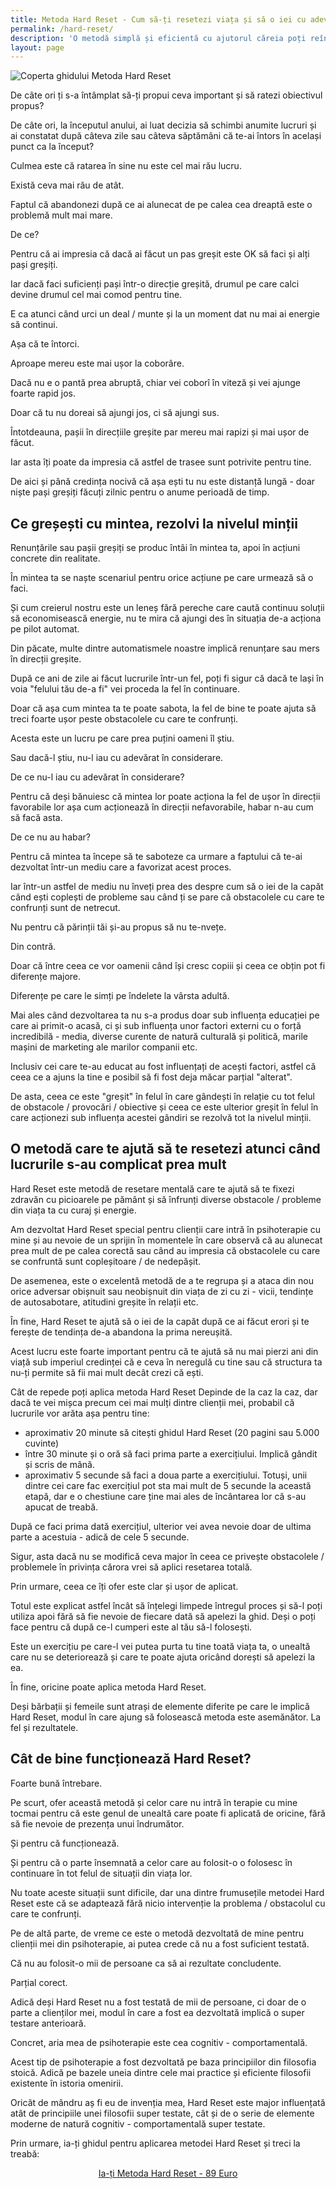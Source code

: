 ```yaml
---
title: Metoda Hard Reset - Cum să-ți resetezi viața și să o iei cu adevărat de la capăt
permalink: /hard-reset/
description: 'O metodă simplă și eficientă cu ajutorul căreia poți reîncepe de la zero atunci când te-ai săturat de problemele cu care te confrunți.'
layout: page
---
```


![Coperta ghidului Metoda Hard Reset](/assets/images/gallery/hard-reset.jpg)

De câte ori ți s-a întâmplat să-ți propui ceva important și să ratezi obiectivul propus?

De câte ori, la începutul anului, ai luat decizia să schimbi anumite lucruri și ai constatat după câteva zile sau câteva săptămâni că te-ai întors în același punct ca la început?

Culmea este că ratarea în sine nu este cel mai rău lucru.

Există ceva mai rău de atât.

Faptul că abandonezi după ce ai alunecat de pe calea cea dreaptă este o problemă mult mai mare.

De ce?

Pentru că ai impresia că dacă ai făcut un pas greșit este OK să faci și alți pași greșiți.

Iar dacă faci suficienți pași într-o direcție greșită, drumul pe care calci devine drumul cel mai comod pentru tine.

E ca atunci când urci un deal / munte și la un moment dat nu mai ai energie să continui.

Așa că te întorci.

Aproape mereu este mai ușor la coborâre.

Dacă nu e o pantă prea abruptă, chiar vei coborî în viteză și vei ajunge foarte rapid jos.

Doar că tu nu doreai să ajungi jos, ci să ajungi sus.

Întotdeauna, pașii în direcțiile greșite par mereu mai rapizi și mai ușor de făcut.

Iar asta îți poate da impresia că astfel de trasee sunt potrivite pentru tine.

De aici și până credința nocivă că așa ești tu nu este distanță lungă - doar niște pași greșiți făcuți zilnic pentru o anume perioadă de timp.

## Ce greșești cu mintea, rezolvi la nivelul minții

Renunțările sau pașii greșiți se produc întâi în mintea ta, apoi în acțiuni concrete din realitate.

În mintea ta se naște scenariul pentru orice acțiune pe care urmează să o faci.

Și cum creierul nostru este un leneș fără pereche care caută continuu soluții să economisească energie, nu te mira că ajungi des în situația de-a acționa pe pilot automat.

Din păcate, multe dintre automatismele noastre implică renunțare sau mers în direcții greșite.

După ce ani de zile ai făcut lucrurile într-un fel, poți fi sigur că dacă te lași în voia "felului tău de-a fi" vei proceda la fel în continuare.

Doar că așa cum mintea ta te poate sabota, la fel de bine te poate ajuta să treci foarte ușor peste obstacolele cu care te confrunți.

Acesta este un lucru pe care prea puțini oameni îl știu.

Sau dacă-l știu, nu-l iau cu adevărat în considerare.

De ce nu-l iau cu adevărat în considerare?

Pentru că deși bănuiesc că mintea lor poate acționa la fel de ușor în direcții favorabile lor așa cum acționează în direcții nefavorabile, habar n-au cum să facă asta.

De ce nu au habar?

Pentru că mintea ta începe să te saboteze ca urmare a faptului că te-ai dezvoltat într-un mediu care a favorizat acest proces.

Iar într-un astfel de mediu nu înveți prea des despre cum să o iei de la capăt când ești coplești de probleme sau când ți se pare că obstacolele cu care te confrunți sunt de netrecut.

Nu pentru că părinții tăi și-au propus să nu te-nvețe.

Din contră.

Doar că între ceea ce vor oamenii când își cresc copiii și ceea ce obțin pot fi diferențe majore.

Diferențe pe care le simți pe îndelete la vârsta adultă.

Mai ales când dezvoltarea ta nu s-a produs doar sub influența educației pe care ai primit-o acasă, ci și sub influența unor factori externi cu o forță incredibilă - media, diverse curente de natură culturală și politică, marile mașini de marketing ale marilor companii etc.

Inclusiv cei care te-au educat au fost influențați de acești factori, astfel că ceea ce a ajuns la tine e posibil să fi fost deja măcar parțial "alterat".

De asta, ceea ce este "greșit" în felul în care gândești în relație cu tot felul de obstacole / provocări / obiective și ceea ce este ulterior greșit în felul în care acționezi sub influența acestei gândiri se rezolvă tot la nivelul minții.

## O metodă care te ajută să te resetezi atunci când lucrurile s-au complicat prea mult

Hard Reset este metodă de resetare mentală care te ajută să te fixezi zdravăn cu picioarele pe pământ și să înfrunți diverse obstacole / probleme din viața ta cu curaj și energie.

Am dezvoltat Hard Reset special pentru clienții care intră în psihoterapie cu mine și au nevoie de un sprijin în momentele în care observă că au alunecat prea mult de pe calea corectă sau când au impresia că obstacolele cu care se confruntă sunt copleșitoare / de nedepășit.

De asemenea, este o excelentă metodă de a te regrupa și a ataca din nou orice adversar obișnuit sau neobișnuit din viața de zi cu zi - vicii, tendințe de autosabotare, atitudini greșite în relații etc.

În fine, Hard Reset te ajută să o iei de la capăt după ce ai făcut erori și te ferește de tendința de-a abandona la prima nereușită.

Acest lucru este foarte important pentru că te ajută să nu mai pierzi ani din viață sub imperiul credinței că e ceva în neregulă cu tine sau că structura ta nu-ți permite să fii mai mult decât crezi că ești.

Cât de repede poți aplica metoda Hard Reset
Depinde de la caz la caz, dar dacă te vei mișca precum cei mai mulți dintre clienții mei, probabil că lucrurile vor arăta așa pentru tine:

- aproximativ 20 minute să citești ghidul Hard Reset (20 pagini sau 5.000 cuvinte)
- între 30 minute și o oră să faci prima parte a exercițiului. Implică gândit și scris de mână.
- aproximativ 5 secunde să faci a doua parte a exercițiului. Totuși, unii dintre cei care fac exercițiul pot sta mai mult de 5 secunde la această etapă, dar e o chestiune care ține mai ales de încântarea lor că s-au apucat de treabă.

După ce faci prima dată exercițiul, ulterior vei avea nevoie doar de ultima parte a acestuia - adică de cele 5 secunde.

Sigur, asta dacă nu se modifică ceva major în ceea ce privește obstacolele / problemele în privința cărora vrei să aplici resetarea totală.

Prin urmare, ceea ce îți ofer este clar și ușor de aplicat.

Totul este explicat astfel încât să înțelegi limpede întregul proces și să-l poți utiliza apoi fără să fie nevoie de fiecare dată să apelezi la ghid. Deși o poți face pentru că după ce-l cumperi este al tău să-l folosești.

Este un exercițiu pe care-l vei putea purta tu tine toată viața ta, o unealtă care nu se deteriorează și care te poate ajuta oricând dorești să apelezi la ea.

În fine, oricine poate aplica metoda Hard Reset.

Deși bărbații și femeile sunt atrași de elemente diferite pe care le implică Hard Reset, modul în care ajung să folosească metoda este asemănător. La fel și rezultatele.

## Cât de bine funcționează Hard Reset?

Foarte bună întrebare.

Pe scurt, ofer această metodă și celor care nu intră în terapie cu mine tocmai pentru că este genul de unealtă care poate fi aplicată de oricine, fără să fie nevoie de prezența unui îndrumător.

Și pentru că funcționează.

Și pentru că o parte însemnată a celor care au folosit-o o folosesc în continuare în tot felul de situații din viața lor.

Nu toate aceste situații sunt dificile, dar una dintre frumusețile metodei Hard Reset este că se adaptează fără nicio intervenție la problema / obstacolul cu care te confrunți.

Pe de altă parte, de vreme ce este o metodă dezvoltată de mine pentru clienții mei din psihoterapie, ai putea crede că nu a fost suficient testată.

Că nu au folosit-o mii de persoane ca să ai rezultate concludente.

Parțial corect.

Adică deși Hard Reset nu a fost testată de mii de persoane, ci doar de o parte a clienților mei, modul în care a fost ea dezvoltată implică o super testare anterioară.

Concret, aria mea de psihoterapie este cea cognitiv - comportamentală.

Acest tip de psihoterapie a fost dezvoltată pe baza principiilor din filosofia stoică. Adică pe bazele uneia dintre cele mai practice și eficiente filosofii existente în istoria omenirii.

Oricât de mândru aș fi eu de invenția mea, Hard Reset este major influențată atât de principiile unei filosofii super testate, cât și de o serie de elemente moderne de natură cognitiv - comportamentală super testate.

Prin urmare, ia-ți ghidul pentru aplicarea metodei Hard Reset și treci la treabă:

 <p style="text-align:center;">
      <a href="https://shop.beldie.ro/buy?link=OA5hM&ref=beldie.ro" class="button" data-button-variant="secondary">Ia-ți Metoda Hard Reset - 89 Euro</a>
      </p>

